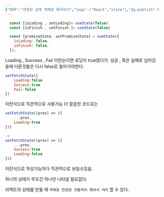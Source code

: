 ```yaml
---
{"제목":"연관된 상태 객체로 묶어내기","tags":["React","state"],"dg-publish":true,"permalink":"/v2/공부노트/React/연관된 상태 객체로 묶어내기/","dgPassFrontmatter":true}
---
```




```jsx
  const [isLoding , setLoding]= useState(false)  
  const [isFinish , setFinish ]= useState(false)
```


```jsx
  const [promiseState, setPromiseState] = useState({
    isLoding: false,
    isFinish: false,
  });
```

Loading  , Success , Fail 이런순이면 로딩이 true였다가. 성공 , 혹은 실패로 넘어갔을때 다른것들은 다시 false로 들어가야한다.

```jsx
setFetchState({
	Loading:false
	Success:true
	Fail:false
})
```

이런식으로 직관적으로 사용가능 더 깔끔한 코드로는

```jsx
setFetchState((prev) => ({
	...prev,
	Loading:true
}))

-> 
setFetchState((prev) => ({
	...prev,
	Success:true
	Loading:false
}))
```

이런식으로 작성가능하다 직관적으로 보일수있음.

하나의 상태가 무조건 하나만 나타낼 필요없다.

리액트의 상태를 만들 때 `객체로 연관된 것들끼리 묶어서 처리` 할 수 있다.

